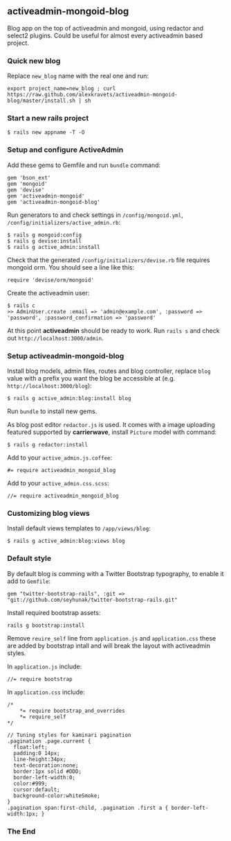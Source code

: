 ## activeadmin-mongoid-blog

Blog app on the top of activeadmin and mongoid, using redactor and select2 plugins. Could be useful for almost every activeadmin based project.

### Quick new blog

Replace `new_blog` name with the real one and run:

    export project_name=new_blog ; curl https://raw.github.com/alexkravets/activeadmin-mongoid-blog/master/install.sh | sh

### Start a new rails project

    $ rails new appname -T -O

### Setup and configure ActiveAdmin

Add these gems to Gemfile and run `bundle` command:

    gem 'bson_ext'
    gem 'mongoid'
    gem 'devise'
    gem 'activeadmin-mongoid'
    gem 'activeadmin-mongoid-blog'

Run generators to and check settings in `/config/mongoid.yml`, `/config/initializers/active_admin.rb`:

    $ rails g mongoid:config
    $ rails g devise:install
    $ rails g active_admin:install

Check that the generated `/config/initializers/devise.rb` file requires mongoid orm. You should see a line like this:

    require 'devise/orm/mongoid'

Create the activeadmin user:

    $ rails c
    >> AdminUser.create :email => 'admin@example.com', :password => 'password', :password_confirmation => 'password'

At this point **activeadmin** should be ready to work. Run `rails s` and check out `http://localhost:3000/admin`.

### Setup activeadmin-mongoid-blog

Install blog models, admin files, routes and blog controller, replace `blog` value with a prefix you want the blog be accessible at (e.g. `http://localhost:3000/blog`):

    $ rails g active_admin:blog:install blog

Run `bundle` to install new gems.

As blog post editor `redactor.js` is used. It comes with a image uploading featured supported by **carrierwave**, install `Picture` model with command:

    $ rails g redactor:install

Add to your `active_admin.js.coffee`:

    #= require activeadmin_mongoid_blog

Add to your `active_admin.css.scss`:

    //= require activeadmin_mongoid_blog

### Customizing blog views

Install default views templates to `/app/views/blog`:

    $ rails g active_admin:blog:views blog

### Default style

By default blog is comming with a Twitter Bootstrap typography, to enable it add to `Gemfile`:

    gem "twitter-bootstrap-rails", :git => "git://github.com/seyhunak/twitter-bootstrap-rails.git"

Install required bootstrap assets:

    rails g bootstrap:install

Remove `reuire_self` line from `application.js` and `application.css` these are added by bootstrap intall and will break the layout with activeadmin styles.

In `application.js` include:

    //= require bootstrap

In `application.css` include:

    /*
        *= require bootstrap_and_overrides
        *= require_self
    */

    // Tuning styles for kaminari pagination
    .pagination .page.current {
      float:left;
      padding:0 14px;
      line-height:34px;
      text-decoration:none;
      border:1px solid #DDD;
      border-left-width:0;
      color:#999;
      cursor:default;
      background-color:whiteSmoke;
    }
    .pagination span:first-child, .pagination .first a { border-left-width:1px; }

### The End


